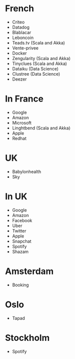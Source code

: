 # French
* Criteo
* Datadog
* Blablacar
* Leboncoin
* Teads.tv (Scala and Akka)
* Vente-privee
* Docker
* Zengularity (Scala and Akka)
* Tinyclues (Scala and Akka)
* Dataiku (Data Science)
* Clustree (Data Science)
* Deezer

# In France
* Google
* Amazon
* Microsoft
* Linghtbend (Scala and Akka)
* Apple
* Redhat

# UK
* Babylonhealth
* Sky

# In UK
* Google
* Amazon
* Facebook
* Uber
* Twitter
* Apple
* Snapchat
* Spotify
* Shazam

# Amsterdam
* Booking

# Oslo
* Tapad

# Stockholm
* Spotify

